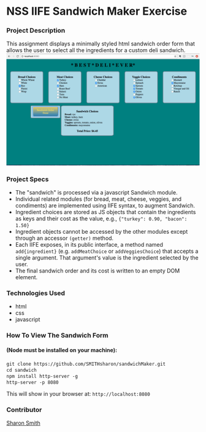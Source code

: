 # NSS IIFE Sandwich Maker Exercise

### Project Description 
This assignment displays a minimally styled html sandwich order form that allows the user to select all the ingredients for a custom deli sandwich. 
![Sandwich Maker Screengrab](https://raw.githubusercontent.com/SMITHsharon/sandwichMaker/scripts/screen/sandwich%20maker%20screen%20shot.png)


### Project Specs
- The "sandwich" is processed via a javascript Sandwich module. 
- Individual related modules (for bread, meat, cheese, veggies, and condiments) are implemented using IIFE syntax, to augment Sandwich. 
- Ingredient choices are stored as JS objects that contain the ingredients as keys and their cost as the value, e.g., `{"turkey": 0.90, "bacon": 1.50}`
- Ingredient objects cannot be accessed by the other modules except through an accessor `(getter)` method.
- Each IIFE exposes, in its public interface, a method named `add{ingredient}` (e.g. `addMeatChoice` or `addVeggiesChoice`) that accepts a single argument. That argument's value is the ingredient selected by the user.
- The final sandwich order and its cost is written to an empty DOM element. 


### Technologies Used
- html
- css
- javascript


### How To View The Sandwich Form 
#### (Node must be installed on your machine):
```
git clone https://github.com/SMITHsharon/sandwichMaker.git
cd sandwich
npm install http-server -g
http-server -p 8080
```

This will show in your browser at: `http://localhost:8080`

### Contributor
[Sharon Smith](https://github.com/SMITHsharon)

